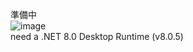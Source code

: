 準備中  
![image](https://github.com/606musical/minitools/assets/170735828/832dcb40-8f19-4dca-a552-e33271bfb0c6)  
need a .NET 8.0 Desktop Runtime (v8.0.5)
